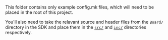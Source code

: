 This folder contains only example config.mk files, which will need to
be placed in the root of this project.

You'll also need to take the relavant source and header files from the
`Board/` directory in the SDK and place them in the [`src/`](src/) and
[`inc/`](inc/) directories respectively.

